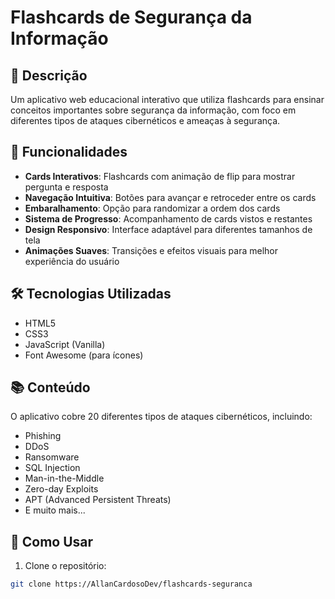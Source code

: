 # Flashcards de Segurança da Informação

## 📝 Descrição

Um aplicativo web educacional interativo que utiliza flashcards para ensinar conceitos importantes sobre segurança da informação, com foco em diferentes tipos de ataques cibernéticos e ameaças à segurança.

## 🚀 Funcionalidades

- **Cards Interativos**: Flashcards com animação de flip para mostrar pergunta e resposta
- **Navegação Intuitiva**: Botões para avançar e retroceder entre os cards
- **Embaralhamento**: Opção para randomizar a ordem dos cards
- **Sistema de Progresso**: Acompanhamento de cards vistos e restantes
- **Design Responsivo**: Interface adaptável para diferentes tamanhos de tela
- **Animações Suaves**: Transições e efeitos visuais para melhor experiência do usuário

## 🛠️ Tecnologias Utilizadas

- HTML5
- CSS3
- JavaScript (Vanilla)
- Font Awesome (para ícones)

## 📚 Conteúdo

O aplicativo cobre 20 diferentes tipos de ataques cibernéticos, incluindo:

- Phishing
- DDoS
- Ransomware
- SQL Injection
- Man-in-the-Middle
- Zero-day Exploits
- APT (Advanced Persistent Threats)
- E muito mais...

## 🎯 Como Usar

1. Clone o repositório:

```bash
git clone https://AllanCardosoDev/flashcards-seguranca
```
